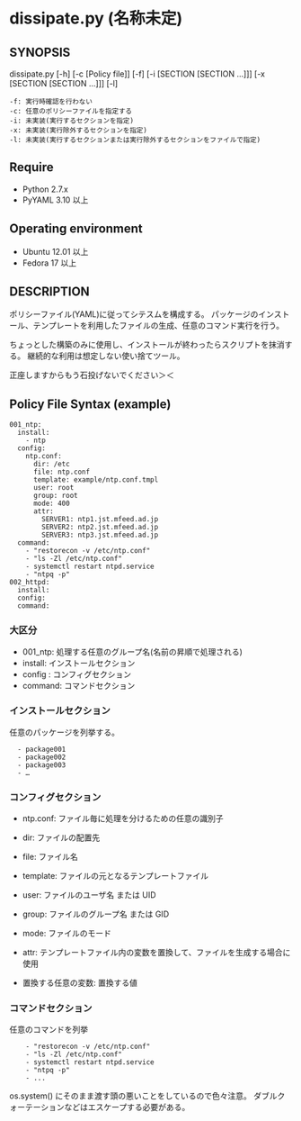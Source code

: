 dissipate.py (名称未定)
==========================

SYNOPSIS
------------

dissipate.py [-h] [-c [Policy file]] [-f] [-i [SECTION [SECTION ...]]]
        [-x [SECTION [SECTION ...]]] [-l]

```
-f: 実行時確認を行わない
-c: 任意のポリシーファイルを指定する
-i: 未実装(実行するセクションを指定)
-x: 未実装(実行除外するセクションを指定)
-l: 未実装(実行するセクションまたは実行除外するセクションをファイルで指定)
```

Require
------------

+ Python 2.7.x
+ PyYAML 3.10 以上


Operating environment
-----------------------

+ Ubuntu 12.01 以上
+ Fedora 17 以上


DESCRIPTION
------------

ポリシーファイル(YAML)に従ってシテスムを構成する。
パッケージのインストール、テンプレートを利用したファイルの生成、任意のコマンド実行を行う。

ちょっとした構築のみに使用し、インストールが終わったらスクリプトを抹消する。
継続的な利用は想定しない使い捨てツール。

正座しますからもう石投げないでください＞＜


Policy File Syntax (example)
--------------------------------

```
001_ntp:
  install:
    - ntp
  config:
    ntp.conf:
      dir: /etc
      file: ntp.conf
      template: example/ntp.conf.tmpl
      user: root
      group: root
      mode: 400
      attr:
        SERVER1: ntp1.jst.mfeed.ad.jp
        SERVER2: ntp2.jst.mfeed.ad.jp
        SERVER3: ntp3.jst.mfeed.ad.jp
  command:
    - "restorecon -v /etc/ntp.conf"
    - "ls -Zl /etc/ntp.conf"
    - systemctl restart ntpd.service
    - "ntpq -p"
002_httpd:
  install:
  config:
  command:
```

### 大区分
+ 001_ntp: 処理する任意のグループ名(名前の昇順で処理される)
+ install: インストールセクション
+ config :  コンフィグセクション
+ command: コマンドセクション

### インストールセクション

任意のパッケージを列挙する。
```
  - package001
  - package002
  - package003
  - …
```

### コンフィグセクション

+ ntp.conf: ファイル毎に処理を分けるための任意の識別子

+ dir: ファイルの配置先
+ file: ファイル名
+ template: ファイルの元となるテンプレートファイル
+ user: ファイルのユーザ名 または UID
+ group: ファイルのグループ名 または GID
+ mode: ファイルのモード


+ attr: テンプレートファイル内の変数を置換して、ファイルを生成する場合に使用
+ 置換する任意の変数: 置換する値


### コマンドセクション

任意のコマンドを列挙

```
    - "restorecon -v /etc/ntp.conf"
    - "ls -Zl /etc/ntp.conf"
    - systemctl restart ntpd.service
    - "ntpq -p"
    - ...
```

os.system() にそのまま渡す頭の悪いことをしているので色々注意。
ダブルクォーテーションなどはエスケープする必要がある。
